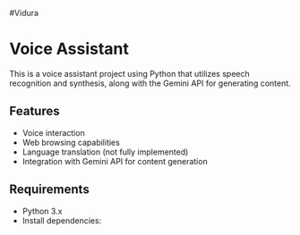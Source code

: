 #Vidura

# Voice Assistant

This is a voice assistant project using Python that utilizes speech recognition and synthesis, along with the Gemini API for generating content.

## Features

- Voice interaction
- Web browsing capabilities
- Language translation (not fully implemented)
- Integration with Gemini API for content generation

## Requirements

- Python 3.x
- Install dependencies:
